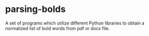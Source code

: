 # parsing-bolds
A set of programs which utilize different Python libraries to obtain a normalized list of bold words from pdf or docx file.
